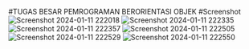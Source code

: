#TUGAS BESAR PEMROGRAMAN BERORIENTASI OBJEK
#Screenshot
![Screenshot 2024-01-11 222018](https://github.com/HanNewbie/TIUBES_PBO/assets/146110996/cdd059b7-25e3-4de1-877b-950d3e1ffa8f)
![Screenshot 2024-01-11 222335](https://github.com/HanNewbie/TIUBES_PBO/assets/146110996/b21c5734-ed33-49f7-b48b-9c0e6144fd2e)
![Screenshot 2024-01-11 222357](https://github.com/HanNewbie/TIUBES_PBO/assets/146110996/b20400d4-43d3-40f7-a226-42097db485d0)
![Screenshot 2024-01-11 222505](https://github.com/HanNewbie/TIUBES_PBO/assets/146110996/6e62785a-1a0b-4734-80b3-874d8e49e846)
![Screenshot 2024-01-11 222529](https://github.com/HanNewbie/TIUBES_PBO/assets/146110996/e31f4c5f-f47c-45d7-a323-98f42ca7a252)
![Screenshot 2024-01-11 222550](https://github.com/HanNewbie/TIUBES_PBO/assets/146110996/192ce863-1137-46a5-970d-c4e3a2f788c0)
